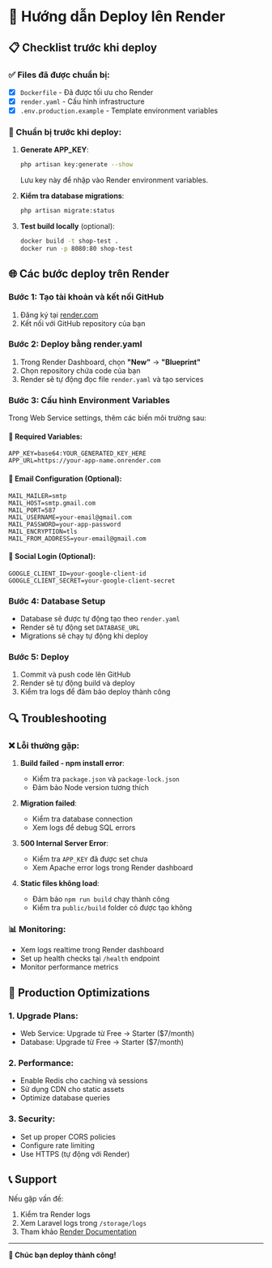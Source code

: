 # 🚀 Hướng dẫn Deploy lên Render

## 📋 Checklist trước khi deploy

### ✅ Files đã được chuẩn bị:
- [x] `Dockerfile` - Đã được tối ưu cho Render
- [x] `render.yaml` - Cấu hình infrastructure
- [x] `.env.production.example` - Template environment variables

### 🔧 Chuẩn bị trước khi deploy:

1. **Generate APP_KEY**:
   ```bash
   php artisan key:generate --show
   ```
   Lưu key này để nhập vào Render environment variables.

2. **Kiểm tra database migrations**:
   ```bash
   php artisan migrate:status
   ```

3. **Test build locally** (optional):
   ```bash
   docker build -t shop-test .
   docker run -p 8080:80 shop-test
   ```

## 🌐 Các bước deploy trên Render

### Bước 1: Tạo tài khoản và kết nối GitHub
1. Đăng ký tại [render.com](https://render.com)
2. Kết nối với GitHub repository của bạn

### Bước 2: Deploy bằng render.yaml
1. Trong Render Dashboard, chọn **"New"** → **"Blueprint"**
2. Chọn repository chứa code của bạn
3. Render sẽ tự động đọc file `render.yaml` và tạo services

### Bước 3: Cấu hình Environment Variables
Trong Web Service settings, thêm các biến môi trường sau:

#### 🔑 Required Variables:
```
APP_KEY=base64:YOUR_GENERATED_KEY_HERE
APP_URL=https://your-app-name.onrender.com
```

#### 📧 Email Configuration (Optional):
```
MAIL_MAILER=smtp
MAIL_HOST=smtp.gmail.com
MAIL_PORT=587
MAIL_USERNAME=your-email@gmail.com
MAIL_PASSWORD=your-app-password
MAIL_ENCRYPTION=tls
MAIL_FROM_ADDRESS=your-email@gmail.com
```

#### 🔐 Social Login (Optional):
```
GOOGLE_CLIENT_ID=your-google-client-id
GOOGLE_CLIENT_SECRET=your-google-client-secret
```

### Bước 4: Database Setup
- Database sẽ được tự động tạo theo `render.yaml`
- Render sẽ tự động set `DATABASE_URL`
- Migrations sẽ chạy tự động khi deploy

### Bước 5: Deploy
1. Commit và push code lên GitHub
2. Render sẽ tự động build và deploy
3. Kiểm tra logs để đảm bảo deploy thành công

## 🔍 Troubleshooting

### ❌ Lỗi thường gặp:

1. **Build failed - npm install error**:
   - Kiểm tra `package.json` và `package-lock.json`
   - Đảm bảo Node version tương thích

2. **Migration failed**:
   - Kiểm tra database connection
   - Xem logs để debug SQL errors

3. **500 Internal Server Error**:
   - Kiểm tra `APP_KEY` đã được set chưa
   - Xem Apache error logs trong Render dashboard

4. **Static files không load**:
   - Đảm bảo `npm run build` chạy thành công
   - Kiểm tra `public/build` folder có được tạo không

### 📊 Monitoring:
- Xem logs realtime trong Render dashboard
- Set up health checks tại `/health` endpoint
- Monitor performance metrics

## 🎯 Production Optimizations

### 1. Upgrade Plans:
- Web Service: Upgrade từ Free → Starter ($7/month)
- Database: Upgrade từ Free → Starter ($7/month)

### 2. Performance:
- Enable Redis cho caching và sessions
- Sử dụng CDN cho static assets
- Optimize database queries

### 3. Security:
- Set up proper CORS policies
- Configure rate limiting
- Use HTTPS (tự động với Render)

## 📞 Support

Nếu gặp vấn đề:
1. Kiểm tra Render logs
2. Xem Laravel logs trong `/storage/logs`
3. Tham khảo [Render Documentation](https://render.com/docs)

---

**🎉 Chúc bạn deploy thành công!**

